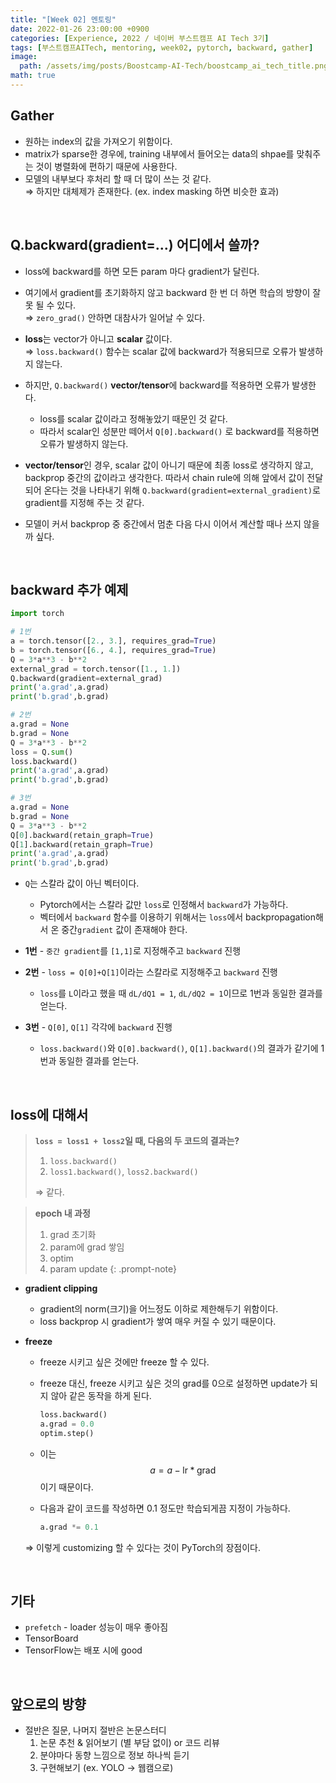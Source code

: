 ```yaml
---
title: "[Week 02] 멘토링"
date: 2022-01-26 23:00:00 +0900
categories: [Experience, 2022 / 네이버 부스트캠프 AI Tech 3기]
tags: [부스트캠프AITech, mentoring, week02, pytorch, backward, gather]     # TAG names should always be lowercase
image: 
  path: /assets/img/posts/Boostcamp-AI-Tech/boostcamp_ai_tech_title.png
math: true
---
```


## **Gather**
- 원하는 index의 값을 가져오기 위함이다.
- matrix가 sparse한 경우에, training 내부에서 들어오는 data의 shpae를 맞춰주는 것이 병렬화에 편하기 때문에 사용한다.
- 모델의 내부보다 후처리 할 때 더 많이 쓰는 것 같다.  
    ⇒ 하지만 대체제가 존재한다. (ex. index masking 하면 비슷한 효과)

<br>

## **Q.backward(gradient=...) 어디에서 쓸까?**
- loss에 backward를 하면 모든 param 마다 gradient가 달린다.
  
- 여기에서 gradient를 초기화하지 않고 backward 한 번 더 하면 학습의 방향이 잘못 될 수 있다.  
    ⇒ `zero_grad()` 안하면 대참사가 일어날 수 있다.

- **loss**는 vector가 아니고 **scalar** 값이다.  
    ⇒ `loss.backward()` 함수는 scalar 값에 backward가 적용되므로 오류가 발생하지 않는다.

- 하지만, `Q.backward()` **vector/tensor**에 backward를 적용하면 오류가 발생한다.
    - loss를 scalar 값이라고 정해놓았기 때문인 것 같다.
    - 따라서 scalar인 성분만 떼어서 `Q[0].backward()` 로 backward를 적용하면 오류가 발생하지 않는다.
  
- **vector/tensor**인 경우, scalar 값이 아니기 때문에 최종 loss로 생각하지 않고, backprop 중간의 값이라고 생각한다. 따라서 chain rule에 의해 앞에서 값이 전달되어 온다는 것을 나타내기 위해 `Q.backward(gradient=external_gradient)`로 gradient를 지정해 주는 것 같다.

- 모델이 커서 backprop 중 중간에서 멈춘 다음 다시 이어서 계산할 때나 쓰지 않을까 싶다.

<br>

## **backward 추가 예제**
```python
import torch

# 1번
a = torch.tensor([2., 3.], requires_grad=True)
b = torch.tensor([6., 4.], requires_grad=True)
Q = 3*a**3 - b**2
external_grad = torch.tensor([1., 1.])
Q.backward(gradient=external_grad)
print('a.grad',a.grad)
print('b.grad',b.grad)

# 2번
a.grad = None
b.grad = None
Q = 3*a**3 - b**2
loss = Q.sum()
loss.backward()
print('a.grad',a.grad)
print('b.grad',b.grad)

# 3번
a.grad = None
b.grad = None
Q = 3*a**3 - b**2
Q[0].backward(retain_graph=True)
Q[1].backward(retain_graph=True)
print('a.grad',a.grad)
print('b.grad',b.grad)
```
- `Q`는 스칼라 값이 아닌 벡터이다.
  - Pytorch에서는 스칼라 값만 `loss`로 인정해서 `backward`가 가능하다.
  - 벡터에서 `backward` 함수를 이용하기 위해서는 `loss`에서 backpropagation해서 온 중간`gradient` 값이 존재해야 한다.
  
- **1번** - `중간 gradient`를 `[1,1]`로 지정해주고 `backward` 진행
  
- **2번** - `loss = Q[0]+Q[1]`이라는 스칼라로 지정해주고 `backward` 진행
  - `loss`를 `L`이라고 했을 때 `dL/dQ1 = 1`, `dL/dQ2 = 1`이므로 1번과 동일한 결과를 얻는다.
  
- **3번** - `Q[0]`, `Q[1]` 각각에 `backward` 진행
  - `loss.backward()`와 `Q[0].backward()`, `Q[1].backward()`의 결과가 같기에 1번과 동일한 결과를 얻는다.

<br>

## **loss에 대해서**
> **`loss = loss1 + loss2`일 때, 다음의 두 코드의 결과는?**
> 
> 1. `loss.backward()`
> 2. `loss1.backward()`, `loss2.backward()`
> 
> ⇒ 같다.
> 

> **epoch 내 과정**
> 1. grad 초기화
> 2. param에 grad 쌓임
> 3. optim
> 4. param update
{: .prompt-note}

- **gradient clipping**
    - gradient의 norm(크기)을 어느정도 이하로 제한해두기 위함이다.
    - loss backprop 시 gradient가 쌓여 매우 커질 수 있기 때문이다.
- **freeze**
    - freeze 시키고 싶은 것에만 freeze 할 수 있다.
    - freeze 대신, freeze 시키고 싶은 것의 grad를 0으로 설정하면 update가 되지 않아 같은 동작을 하게 된다.
        
        ```python
        loss.backward()
        a.grad = 0.0
        optim.step()
        ```
        
    - 이는 $$a = a-\text{lr}*\text{grad}$$ 이기 때문이다.
    - 다음과 같이 코드를 작성하면 0.1 정도만 학습되게끔 지정이 가능하다.
        
        ```python
        a.grad *= 0.1
        ```
        
    
    ⇒ 이렇게 customizing 할 수 있다는 것이 PyTorch의 장점이다.

<br>

## **기타**
- `prefetch` - loader 성능이 매우 좋아짐
- TensorBoard
- TensorFlow는 배포 시에 good

<br>

## **앞으로의 방향**
- 절반은 질문, 나머지 절반은 논문스터디
    1. 논문 추천 & 읽어보기 (별 부담 없이) or 코드 리뷰
    2. 분야마다 동향 느낌으로 정보 하나씩 듣기
    3. 구현해보기 (ex. YOLO → 웹캠으로)
